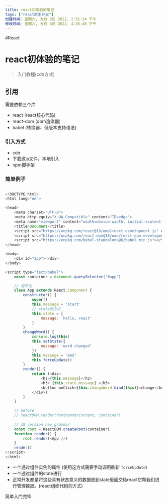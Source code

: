 ```yaml
---
title: react初体验的笔记
tags: ["react原生开发"]
创建时间: 星期六, 九月 3日 2022, 2:51:24 下午
修改时间: 星期六, 九月 3日 2022, 4:35:48 下午
---
```

#React

# react初体验的笔记

>  入门教程(cdn方式)


## 引用

需要依赖三个库
- react (react核心代码)
- react-dom (dom渲染器)
- babel (转换器、低版本支持语法)


### 引入方式

- cdn
- 下载源js文件，本地引入
- npm脚手架


### 简单例子

```js

<!DOCTYPE html>
<html lang="en">

<head>
    <meta charset="UTF-8">
    <meta http-equiv="X-UA-Compatible" content="IE=edge">
    <meta name="viewport" content="width=device-width, initial-scale=1.0">
    <title>Document</title>
    <script src="https://unpkg.com/react@18/umd/react.development.js" crossorigin></script>
    <script src="https://unpkg.com/react-dom@18/umd/react-dom.development.js" crossorigin></script>
    <script src="https://unpkg.com/babel-standalone@6/babel.min.js"></script>
</head>

<body>
    <div id="app"></div>
</body>

<script type="text/babel">
    const container = document.querySelector('#app')

    // 组件化
    class App extends React.Component {
        constructor() {
            super()
            this.message = 'start' 
            // state的方式
            this.state = {
                message: 'hello, react'
            }
        }
        changeWord() {
            console.log(this)
            this.setState({
                message: 'word changed'
            })
            this.message = 'end'
            this.forceUpdate()
        }
        render() {
            return (<div>
                <h2>{this.message}</h2>
                <h3> {this.state.message} </h3>
                <button onClick={this.changeWord.bind(this)}>change</button>
            </div>)
        }
    }

    // before
    // ReactDOM.render(rootRenderContent, container)
    
    // 18 version new grammar
    const root = ReactDOM.createRoot(container)
    function render() {
        root.render(<App />)
    }
    render()
</script>
</html>

```

- 一个通过组件实例的属性 (使用这方式需要手动调用刷新 `forceUpdate`)
- 一个通过组件的state进行
- 正常开发都是将这些具有状态意义的数据放到state里面交给react它帮我们进行管理数据。(react组织代码的方式)



简单入门完毕